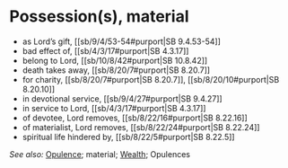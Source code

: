 # Possession(s), material

* as Lord’s gift, [[sb/9/4/53-54#purport|SB 9.4.53-54]]
* bad effect of, [[sb/4/3/17#purport|SB 4.3.17]]
* belong to Lord, [[sb/10/8/42#purport|SB 10.8.42]]
* death takes away, [[sb/8/20/7#purport|SB 8.20.7]]
* for charity, [[sb/8/20/7#purport|SB 8.20.7]], [[sb/8/20/10#purport|SB 8.20.10]]
* in devotional service, [[sb/9/4/27#purport|SB 9.4.27]]
* in service to Lord, [[sb/4/3/17#purport|SB 4.3.17]]
* of devotee, Lord removes, [[sb/8/22/16#purport|SB 8.22.16]]
* of materialist, Lord removes, [[sb/8/22/24#purport|SB 8.22.24]]
* spiritual life hindered by, [[sb/8/22/5#purport|SB 8.22.5]]

*See also:* [Opulence](entries/opulences.md); material; [Wealth](entries/wealth.md); Opulences
